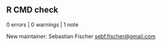 ## R CMD check

0 errors | 0 warnings | 1 note

New maintainer:
  Sebastian Fischer <sebf.fischer@gmail.com>
